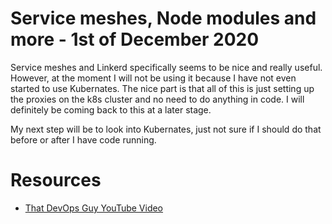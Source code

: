 #  Service meshes, Node modules and more - 1st of December 2020

Service meshes and Linkerd specifically seems to be nice and really useful. However, at the moment I will not be using it because I have not even started to use Kubernates. The nice part is that all of this is just setting up the proxies on the k8s cluster and no need to do anything in code. I will definitely be coming back to this at a later stage.

My next step will be to look into Kubernates, just not sure if I should do that before or after I have code running.


# Resources
- [That DevOps Guy YouTube Video](https://www.youtube.com/watch?v=Hc-XFPHDDk4)
